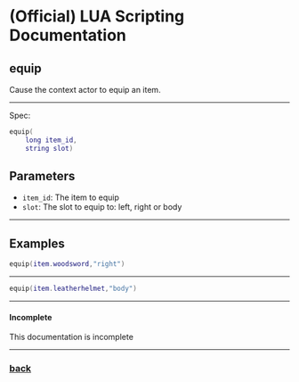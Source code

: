 
# (Official) LUA Scripting Documentation

## equip

Cause the context actor to equip an item.

___

Spec:

```lua
equip(
	long item_id,
	string slot)
```

## Parameters

- `item_id`: The item to equip
- `slot`: The slot to equip to: left, right or body

___

## Examples

```lua
equip(item.woodsword,"right")
```

___

```lua
equip(item.leatherhelmet,"body")
```

___

#### Incomplete

This documentation is incomplete

___

### [back](../other)
